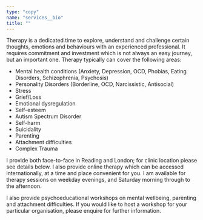 ```yaml
---
type: "copy"
name: "services__bio"
title: ""
---
```


Therapy is a dedicated time to explore, understand and challenge certain thoughts, emotions and behaviours with an experienced professional. It requires commitment and investment which is not always an easy journey, but an important one. Therapy typically can cover the following areas:

- Mental health conditions (Anxiety, Depression, OCD, Phobias, Eating Disorders, Schizophrenia, Psychosis)
- Personality Disorders (Borderline, OCD, Narcissistic, Antisocial)
- Stress
- Grief/Loss
- Emotional dysregulation
- Self-esteem
- Autism Spectrum Disorder
- Self-harm
- Suicidality
- Parenting
- Attachment difficulties
- Complex Trauma

I provide both face-to-face in Reading and London; for clinic location please see details below. I also provide online therapy which can be accessed internationally, at a time and place convenient for you. I am available for therapy sessions on weekday evenings, and Saturday morning through to the afternoon.

I also provide psychoeducational workshops on mental wellbeing, parenting and attachment difficulties. If you would like to host a workshop for your particular organisation, please enquire for further information.

